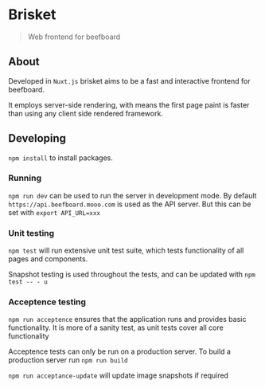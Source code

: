 # Brisket

> Web frontend for beefboard

## About

Developed in `Nuxt.js` brisket aims to be a fast and interactive frontend for beefboard.

It employs server-side rendering, with means the first page paint is faster than using
any client side rendered framework.

## Developing

`npm install` to install packages.

### Running

`npm run dev` can be used to run the server in development mode. By default
`https://api.beefboard.mooo.com` is used as the API server. But this can be
set with `export API_URL=xxx`

### Unit testing

`npm test` will run extensive unit test suite, which tests functionality
of all pages and components.

Snapshot testing is used throughout the tests, and can be updated with
`npm test -- - u`

### Acceptence testing

`npm run acceptence` ensures that the application runs and provides basic functionality.
It is more of a sanity test, as unit tests cover all core functionality

Acceptence tests can only be run on a production server. To build a production server
run `npm run build`

`npm run acceptance-update` will update image snapshots if required
